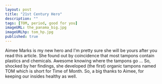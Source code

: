 ```yaml
---
layout: post
title: "21st Century Hero"
description: ""
tags: [TOM, period, good for you]
imageURL: the_panama_big.jpg
imageURLhp: tom_hp.jpg
published: true
---
```


Aimee Marks is my new hero and I'm pretty sure she will be yours after you read this article. She found out by coincidence 
that most tampons contain plastics and chemicals. Awesome knowing where the tampons go ... 
So, shocked by her findings, she developed (the first) organic tampons named TOM which is short for Time of Month. 
So, a big thanks to Aimee, for keeping our insides healthy as well.